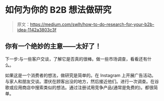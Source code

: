 # 如何为你的 B2B 想法做研究

> 原文：<https://medium.com/swlh/how-to-do-research-for-your-b2b-idea-1142a3803c3f>

## 你有一个绝妙的主意——太好了！

下一步:与一些客户交谈，了解它是否真的很棒。做一些市场调查，看看还有什么。

如果这是一个消费者的想法，做研究是简单的。在 Instagram 上开展广告活动。与家人和朋友交谈。潜伏在顾客出没的地方，然后接近他们。进行一次调查。在谷歌或应用商店中搜索类似的想法。通过注册试用竞争产品(通常是免费的)。都很简单。
